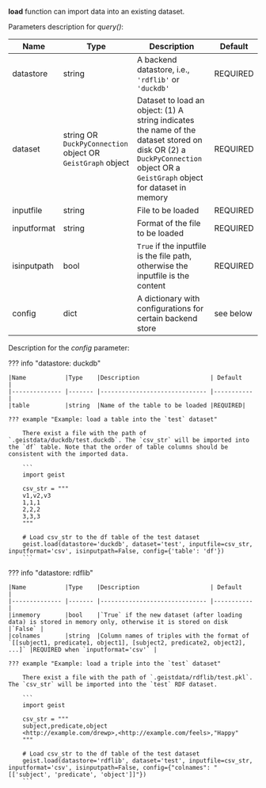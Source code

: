 **load** function can import data into an existing dataset.

Parameters description for *query()*:

|Name           |Type    |Description                    | Default    |
|-------------- |------- |------------------------------ |----------- |
|datastore      |string | A backend datastore, i.e., `'rdflib'` or `'duckdb'` |REQUIRED |
|dataset        |string OR `DuckPyConnection` object OR `GeistGraph` object |Dataset to load an object: (1) A string indicates the name of the dataset stored on disk OR (2) a `DuckPyConnection` object OR a `GeistGraph` object for dataset in memory |REQUIRED |
|inputfile      |string | File to be loaded |REQUIRED |
|inputformat    |string | Format of the file to be loaded |REQUIRED |
|isinputpath    |bool   |`True` if the inputfile is the file path, otherwise the inputfile is the content |REQUIRED |
|config         |dict   | A dictionary with configurations for certain backend store |see below |

Description for the *config* parameter:

??? info "datastore: duckdb"

    |Name           |Type    |Description                    | Default    |
    |-------------- |------- |------------------------------ |----------- |
    |table          |string  |Name of the table to be loaded |REQUIRED|

    ??? example "Example: load a table into the `test` dataset"

        There exist a file with the path of `.geistdata/duckdb/test.duckdb`. The `csv_str` will be imported into the `df` table. Note that the order of table columns should be consistent with the imported data.

        ```
        import geist

        csv_str = """
        v1,v2,v3
        1,1,1
        2,2,2
        3,3,3
        """

        # Load csv_str to the df table of the test dataset
        geist.load(datastore='duckdb', dataset='test', inputfile=csv_str, inputformat='csv', isinputpath=False, config={'table': 'df'})
        ```

??? info "datastore: rdflib"
    
    |Name           |Type    |Description                    | Default    |
    |-------------- |------- |------------------------------ |----------- |
    |inmemory       |bool    |`True` if the new dataset (after loading data) is stored in memory only, otherwise it is stored on disk |`False` |
    |colnames       |string  |Column names of triples with the format of `[[subject1, predicate1, object1], [subject2, predicate2, object2], ...]` |REQUIRED when `inputformat='csv'` |

    ??? example "Example: load a triple into the `test` dataset"

        There exist a file with the path of `.geistdata/rdflib/test.pkl`. The `csv_str` will be imported into the `test` RDF dataset.

        ```
        import geist

        csv_str = """
        subject,predicate,object
        <http://example.com/drewp>,<http://example.com/feels>,"Happy"
        """

        # Load csv_str to the df table of the test dataset
        geist.load(datastore='rdflib', dataset='test', inputfile=csv_str, inputformat='csv', isinputpath=False, config={"colnames": "[['subject', 'predicate', 'object']]"})
        ```
